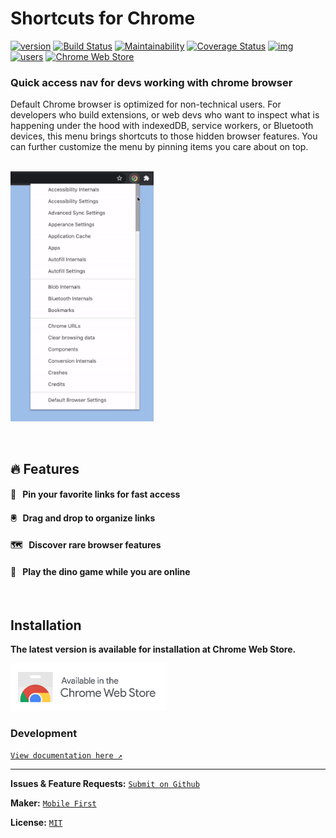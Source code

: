 # Shortcuts for Chrome

[![version](https://img.shields.io/chrome-web-store/v/jnmekaomnicdcpgdndekkmojfomifjal?label=latest&color=3D5AFE)](https://chrome.google.com/webstore/detail/jnmekaomnicdcpgdndekkmojfomifjal) [![Build Status](https://travis-ci.org/MobileFirstLLC/shortcuts-for-chrome.svg?branch=master)](https://travis-ci.com/github/MobileFirstLLC/shortcuts-for-chrome) [![Maintainability](https://api.codeclimate.com/v1/badges/a157da9689c99fc90a57/maintainability)](https://codeclimate.com/github/MobileFirstLLC/shortcuts-for-chrome/maintainability) [![Coverage Status](https://coveralls.io/repos/github/MobileFirstLLC/shortcuts-for-chrome/badge.svg?branch=master)](https://coveralls.io/github/MobileFirstLLC/shortcuts-for-chrome?branch=master) [![img](https://inch-ci.org/github/MobileFirstLLC/shortcuts-for-chrome.svg?branch=master)](https://inch-ci.org/github/MobileFirstLLC/shortcuts-for-chrome) [![users](https://img.shields.io/chrome-web-store/users/jnmekaomnicdcpgdndekkmojfomifjal)](https://chrome.google.com/webstore/detail/jnmekaomnicdcpgdndekkmojfomifjal) [![Chrome Web Store](https://img.shields.io/chrome-web-store/stars/jnmekaomnicdcpgdndekkmojfomifjal)](https://chrome.google.com/webstore/detail/jnmekaomnicdcpgdndekkmojfomifjal) 

### Quick access nav for devs working with chrome browser

Default Chrome browser is optimized for non-technical users. For developers who build extensions, or web devs who want to inspect what is happening under the hood with indexedDB, service workers, or Bluetooth devices, this menu brings shortcuts to those hidden browser features. You can further customize the menu by pinning items you care about on top.

<br/><img class="feature" src='https://raw.githubusercontent.com/MobileFirstLLC/shortcuts-for-chrome/master/assets/preview.gif' height="400" />

<br/>

## 🔥 Features

#### 📍 &nbsp; Pin your favorite links for fast access

#### 🖲️ &nbsp; Drag and drop to organize links

#### 🗺️ &nbsp; Discover rare browser features

#### 🦖 &nbsp; Play the dino game while you are online

<br/>

## Installation

**The latest version is available for installation at Chrome Web Store.**

<a href="https://chrome.google.com/webstore/detail/jnmekaomnicdcpgdndekkmojfomifjal">
<img alt="install at chrome web store" width="250" src="https://raw.githubusercontent.com/MobileFirstLLC/shortcuts-for-chrome/master/.github/badge.png"/>
</a>

<br/>

### Development

[`View documentation here ↗`](http://oss.mobilefirst.me/shortcuts-for-chrome/)

* * *

**Issues & Feature Requests:** [`Submit on Github`](https://github.com/MobileFirstLLC/shortcuts-for-chrome/issues/new/choose)

**Maker:** [`Mobile First`](https://mobilefirst.me)

**License:** [`MIT`](https://github.com/MobileFirstLLC/shortcuts-for-chrome/blob/master/LICENSE)
